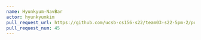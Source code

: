 ```yaml
---
name: Hyunkyum-NavBar
actor: hyunkyumkim
pull_request_url: https://github.com/ucsb-cs156-s22/team03-s22-5pm-2/pull/45
pull_request_num: 45
---
```


